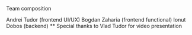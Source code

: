 Team composition

Andrei Tudor (frontend UI/UX)
Bogdan Zaharia (frontend functional)
Ionut Dobos (backend)
** Special thanks to Vlad Tudor for video presentation
